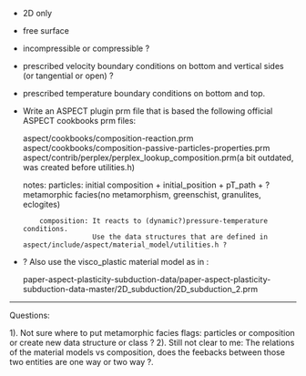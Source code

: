 - 2D only
- free surface
- incompressible or compressible ?
- prescribed velocity boundary conditions on bottom and vertical sides (or tangential or open) ?
- prescribed temperature boundary conditions on bottom and top.
  
- Write an ASPECT plugin prm file that is based the following official ASPECT cookbooks prm files: 

   aspect/cookbooks/composition-reaction.prm
   aspect/cookbooks/composition-passive-particles-properties.prm
   aspect/contrib/perplex/perplex_lookup_composition.prm(a bit outdated, was created before utilities.h)

   notes: particles: initial composition + initial_position + pT_path + 
                     ? metamorphic facies(no metamorphism, greenschist, granulites, eclogites)

          composition: It reacts to (dynamic?)pressure-temperature conditions.
                       Use the data structures that are defined in aspect/include/aspect/material_model/utilities.h ?   
 
- ? Also use the visco_plastic material model as in :

  paper-aspect-plasticity-subduction-data/paper-aspect-plasticity-subduction-data-master/2D_subduction/2D_subduction_2.prm

------------------------------------------------------------------
Questions: 

  1). Not sure where to put metamorphic facies flags: particles or composition or create new data structure or class ?
  2). Still not clear to me: The relations of the material models vs composition, does the feebacks between those two
      entities are one way or two way ?.
